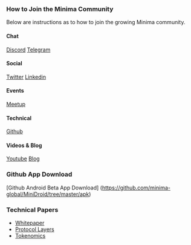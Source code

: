 ### How to Join the Minima Community

Below are instructions as to how to join the growing Minima community.

#### Chat

[Discord](https://discord.gg/SgvQ6mc)
[Telegram](https://t.me/Minima_Global)

#### Social

[Twitter](https://twitter.com/Minima_Global)
[Linkedin](https://www.linkedin.com/company/minimaglobal)

#### Events

[Meetup](link)

#### Technical

[Github](https://github.com/minima-global)

#### Videos & Blog

[Youtube](https://www.youtube.com/channel/UCDe2j57uQrUVtVizFbDpsoQ)
[Blog](https://minima.global/blog)

### Github App Download

[Github Android Beta App Download] (https://github.com/minima-global/MiniDroid/tree/master/apk)

### Technical Papers

+ [Whitepaper](https://cdn.minima.global/media/2020/12/08/Minima_Whitepaper_v8.pdf)
+ [Protocol Layers](https://cdn.minima.global/media/2021/01/04/Protocol_Layers_.pdf)
+ [Tokenomics](https://cdn.minima.global/media/2021/01/04/Minima_Token_Economics.pdf)
